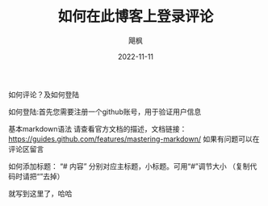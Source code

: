 ﻿---
title: 如何在此博客上登录评论
date: 2022-11-11
categories: [评论相关]
pin: true
author: 飓枫
music:
 server: netease   
 type: song
 id: 16846091
---

如何评论？及如何登陆
<!-- more -->

如何登陆:首先您需要注册一个github账号，用于验证用户信息

基本markdown语法
请查看官方文档的描述，文档链接：https://guides.github.com/features/mastering-markdown/
如果有问题可以在评论区留言

如何添加标题：
“# 内容”
分别对应主标题，小标题。可用“#”调节大小
（复制代码时请把“”去掉）

就写到这里了，哈哈
